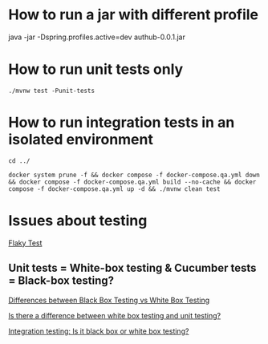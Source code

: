 # How to run a jar with different profile

java -jar -Dspring.profiles.active=dev authub-0.0.1.jar

# How to run unit tests only

``./mvnw test -Punit-tests``

# How to run integration tests in an isolated environment

``cd ../``

``docker system prune -f && docker compose -f docker-compose.qa.yml down && docker compose -f docker-compose.qa.yml build --no-cache && docker compose -f docker-compose.qa.yml up -d && ./mvnw clean test``

# Issues about testing

[Flaky Test](https://www.jetbrains.com/teamcity/ci-cd-guide/concepts/flaky-tests/)

## Unit tests = White-box testing & Cucumber tests = Black-box testing?
[Differences between Black Box Testing vs White Box Testing](https://www.geeksforgeeks.org/differences-between-black-box-testing-vs-white-box-testing/)

[Is there a difference between white box testing and unit testing?](https://www.onpathtesting.com/blog/difference-between-white-box-testing-and-unit-testing)

[Integration testing: Is it black box or white box testing?](https://www.techtarget.com/searchsoftwarequality/answer/Integration-testing-Is-it-black-box-or-white-box-testing#:~:text=Integration%20testing%20can%20be%20either,the%20system%20they%20are%20testing.)